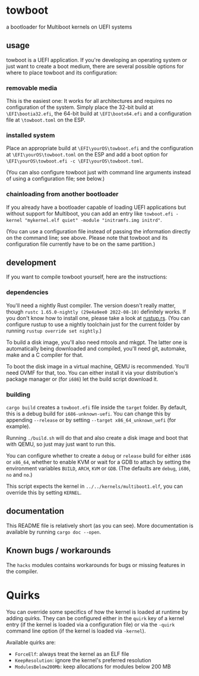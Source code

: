 # towboot

a bootloader for Multiboot kernels on UEFI systems

## usage

towboot is a UEFI application. If you're developing an operating system or just
want to create a boot medium, there are several possible options for where to
place towboot and its configuration:

### removable media

This is the easiest one: It works for all architectures and requires no
configuration of the system.
Simply place the 32-bit build at `\EFI\bootia32.efi`, the 64-bit build at
`\EFI\bootx64.efi` and a configuration file at `\towboot.toml` on the ESP.

### installed system

Place an appropriate build at `\EFI\yourOS\towboot.efi` and the configuration
at `\EFI\yourOS\towboot.toml` on the ESP and add a boot option for
`\EFI\yourOS\towboot.efi -c \EFI\yourOS\towboot.toml`.

(You can also configure towboot just with command line arguments instead of
using a configuration file; see below.)

### chainloading from another bootloader

If you already have a bootloader capable of loading UEFI applications but
without support for Multiboot, you can add an entry like
`towboot.efi -kernel "mykernel.elf quiet" -module "initramfs.img initrd"`.

(You can use a configuration file instead of passing the information directly
on the command line; see above. Please note that towboot and its configuration
file currently have to be on the same partition.)

## development

If you want to compile towboot yourself, here are the instructions:

### dependencies

You'll need a nightly Rust compiler.
The version doesn't really matter,
though `rustc 1.65.0-nightly (29e4a9ee0 2022-08-10)` definitely works.
If you don't know how to install one,
please take a look at [rustup.rs](https://rustup.rs/).
(You can configure rustup to use a nightly toolchain just for the current folder
by running `rustup override set nightly`.)

To build a disk image, you'll also need mtools and mkgpt.
The latter one is automatically being downloaded and compiled,
you'll need git, automake, make and a C compiler for that.

To boot the disk image in a virtual machine, QEMU is recommended.
You'll need OVMF for that, too. You can either install it via your distribution's
package manager or (for `i686`) let the build script download it.

### building

`cargo build` creates a `towboot.efi` file inside the `target` folder.
By default, this is a debug build for `i686-unknown-uefi`.
You can change this by appending `--release`
or by setting `--target x86_64_unknown_uefi` (for example).

Running `./build.sh` will do that and also create a disk image
and boot that with QEMU, so just may just want to run this.

You can configure whether to create a `debug` or `release` build for
either `i686` or `x86_64`, whether to enable KVM or wait for a GDB to attach
by setting the environment variables `BUILD`, `ARCH`, `KVM` or `GDB`.
(The defaults are `debug`, `i686`, `no` and `no`.)

This script expects the kernel in `../../kernels/multiboot1.elf`,
you can override this by setting `KERNEL`.

## documentation

This README file is relatively short (as you can see).
More documentation is available by running `cargo doc --open`.

## Known bugs / workarounds

The `hacks` modules contains workarounds for bugs or missing features in
the compiler.

# Quirks

You can override some specifics of how the kernel is loaded at runtime by
adding quirks. They can be configured either in the `quirk` key of a kernel
entry (if the kernel is loaded via a configuration file) or via the `-quirk`
command line option (if the kernel is loaded via `-kernel`).

Available quirks are:

* `ForceElf`: always treat the kernel as an ELF file
* `KeepResolution`: ignore the kernel's preferred resolution
* `ModulesBelow200Mb`: keep allocations for modules below 200 MB
